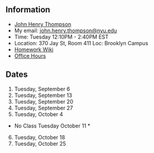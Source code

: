 ## Information

- [John Henry Thompson](http://johnhenrythompson.com)
- My email: john.henry.thompson@nyu.edu
- Time: Tuesday 12:10PM - 2:40PM EST
- Location: 370 Jay St, Room 411 Loc: Brooklyn Campus
- [Homework Wiki](https://github.com/ITPNYU/ICM-2022-Code/wiki/Homework-John-Henry-07)
- [Office Hours](https://calendar.google.com/calendar/u/0/selfsched?sstoken=UUdFT1BmNTVfLW5BfGRlZmF1bHR8YmZmMzM3NDFjYjFmMGE4NDI1YTFlNWEzNGQwMGY3NTk)

## Dates

1. Tuesday, September 6
2. Tuesday, September 13
3. Tuesday, September 20
4. Tuesday, September 27
5. Tuesday, October 4
* No Class Tuesday October 11 *
6. Tuesday, October 18
7. Tuesday, October 25
